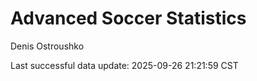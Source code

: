 # Advanced Soccer Statistics
Denis Ostroushko

<!-- gfm -->

Last successful data update: 2025-09-26 21:21:59 CST
